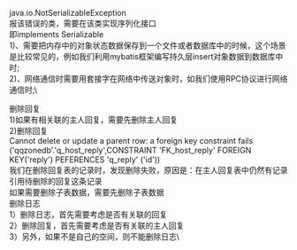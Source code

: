 java.io.NotSerializableException\
 报该错误的类，需要在该类实现序列化接口\
即implements Serializable  \
1)、需要把内存中的对象状态数据保存到一个文件或者数据库中的时候，这个场景是比较常见的，例如我们利用mybatis框架编写持久层insert对象数据到数据库中时;\
2)、网络通信时需要用套接字在网络中传送对象时，如我们使用RPC协议进行网络通信时;\

   删除回复\
1)如果有相关联的主人回复，需要先删除主人回复\
2)删除回复\
 Cannot delete or update a parent row: a foreign key constraint fails\
   ('qqzonedb'.'q_host_reply',CONSTRAINT 'FK_host_reply' FOREIGN KEY('reply') PEFERENCES 'q_reply' ('id'))\
 我们在删除回复表的记录时，发现删除失败，原因是：在主人回复表中仍然有记录引用待删除的回复这条记录\
如果需要删除子表数据，需要先删除子表数据\
    删除日志\
1）删除日志，首先需要考虑是否有关联的回复\
2）删除回复，首先需要考虑是否有关联的主人回复\
3）另外，如果不是自己的空间，则不能删除日志\




